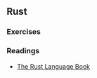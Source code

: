 ## Rust

### Exercises

### Readings

* [The Rust Language Book](https://github.com/rust-lang/book)
